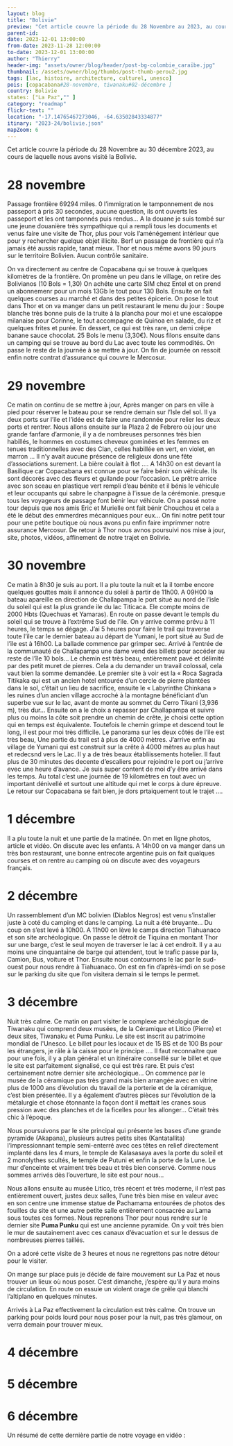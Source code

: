 ```yaml
---
layout: blog
title: "Bolivie"
preview: "Cet article couvre la période du 28 Novembre au 2023, au cours de laquelle nous sommes revenus au Pérou après presque 18 mois..."
parent-id:
date: 2023-12-01 13:00:00
from-date: 2023-11-28 12:00:00
to-date: 2023-12-01 13:00:00
author: "Thierry"
header-img: "assets/owner/blog/header/post-bg-colombie_caraïbe.jpg"
thumbnail: /assets/owner/blog/thumbs/post-thumb-perou2.jpg
tags: [lac, histoire, architecture, culturel, unesco]
pois: [copacabana#28-novembre, tiwanaku#02-décembre ]
country: Bolivie
states: ["La Paz","" ]
category: "roadmap"
flickr-text: ""
location: "-17.14765467273046, -64.63502843334877"
itinary: "2023-24/bolivie.json"
mapZoom: 6
---
```


Cet article couvre la période du 28 Novembre au 30 décembre 2023, au cours de laquelle nous avons visité la Bolivie.


# 28 novembre


Passage frontière 69294 miles. 0 l’immigration le tamponnement de nos passeport à pris 30 secondes, aucune question, ils ont ouverts les passeport et les ont tamponnés puis rendus… A la douane je suis tombé sur une jeune douanière très sympathique qui a rempli tous les documents et venus faire une visite de Thor, plus pour vois l’aménégement intérieur que pour y rechercher quelque objet illicite. Berf un passage de frontière qui n’a jamais été aussis rapide, tanat mieux. Thor et nous même avons 90 jours sur le territoire Bolivien. Aucun contrôle sanitaire.

On va directement au centre de Copacabana qui se trouve à quelques kilomètres de la frontière. On promène un peu dans le village, on retire des Bolivianos (10 Bols = 1,30) On achéte une carte SIM chez Entel et on prend un abonnemenr pour un mois 13Gb le tout pour 130 Bols. Ensuite on fait quelques courses au marché et dans des petites épicerie. On pose le tout dans Thor et on va manger dans un petit restaurant le menu du jour : Soupe blanche très bonne puis de la truite à la plancha pour moi et une escaloppe milanaise pour Corinne, le tout accompagne de Quinoa en salade, du riz et quelques frites et purée. En dessert, ce qui est très rare, un demi crêpe banane sauce chocolat. 25 Bols le menu (3,30€).
Nous filons ensuite dans un camping qui se trouve au bord du Lac avec toute les commodités. On passe le reste de la journée à se mettre à jour. On fin de journée on ressoit enfin notre contrat d’assurance qui couvre le Mercosur.

# 29 novembre

Ce matin on continu de se mettre à jour, Après manger on pars en ville à pied pour réserver le bateau pour se rendre demain sur l’Isle del sol. Il ya deux ports sur l’ile et l’idée est de faire une randonnée pour relier les deux ports et rentrer.
Nous allons ensuite sur la Plaza 2 de Febrero où jour une grande fanfare d’armonie, il y a de nombreuses personnes très bien habillés, le hommes en costumes cheveux gominées et les femmes en tenues traditionnelles avec des Clan, celles habillée en vert, en violet, en marron … Il n’y avait aucune présence de religieux dons une fête d’associations surement. La bière coulait à flot ….
A 14h30 on est devant la Basilique car Copacabana est connue pour se faire bénir son véhicule. Ils sont décorés avec des fleurs et guilande pour l’occasion. Le prêtre arrice avec son sceau en plastique vert rempli d’eau bénite et il bénis le véhicule et leur occupants qui sabre le chanpagne à l’issue de la cérémonie. presque tous les voyageurs de passage font bénir leur véhicule. On a passé notre tour depuis que nos amis Eric et Murielle ont fait bénir Chouchou et cela a été le début des emmerdres mécanniques pour eux…
On fini notre petit tour pour une petite boutique où nous avons pu enfin faire imprimmer notre assurance Mercosur.
De retour à Thor nous avnos poursuivi nos mise à jour, site, photos, vidéos, affinement de notre trajet en Bolivie.


# 30 novembre

Ce matin à 8h30 je suis au port. Il a plu toute la nuit et la il tombe encore quelques gouttes mais il annonce du soleil à partir de 11h00. A 09H00 la bateau apareille en direction de  Challapampa le port situé au nord de l’isle du soleil qui est la plus grande ile du lac Titicaca. Ele compte moins de 2000 Hbts (Quechuas et Yamaras). En route on passe devant le templs du soleil qui se trouve à l’extrême Sud de l’ile. On y arrive comme prévu à 11 heures, le temps se dégage. J’ai 5 heures pour faire le trail qui traverse toute l’ile car le dernier bateau au départ de Yumani, le port situé au Sud de l’ile est à 16h00.
La ballade commence par grimper sec. Arrivé à l’entrée de la communauté de  Challapampa une dame vend des billets pour accéder au reste de l’île 10 bols… Le chemin est très beau, entièrement pavé et délimité par des petit muret de pierres. Cela a du demander un travail colossal, cela vaut bien la somme demandée. Le premier site à voir est la « Roca Sagrada Titikaka qui est un ancien hotel entourée d’un cercle de pierre plantées dans le sol, c’était un lieu de sacrifice, ensuite le « Labyrinthe Chinkana » les ruines d’un ancien village accroché à la montagne bénéficiant d’un superbe vue sur le lac, avant de monte au sommet du Cerro Tikani (3,936 m), très dur…
Ensuite on a le choix a repasser par Challapampa et suivre plus ou moins la côte soit prendre un chemin de crête, je choisi cette option qui en temps est équivalente.
Toutefois le chemin grimpe et descend tout le long, il est pour moi très difficile. Le panorama sur les deux côtés de l’ile est très beau, Une partie du trail est à plus de 4000 mètres. J’arrive enfin au village de Yumani qui est construit sur la crête à 4000 mètres au plus haut et redecsnd vers le Lac. Il y a de très beaux établiissements hotelier. Il faut plus de 30 minutes des decente d’escaliers pour rejoindre le port ou j’arrive evec une heure d’avance. Je suis super content de moi d’y être arrivé dans les temps. Au total c’est une journée de 19 kilomètres en tout avec un important dénivellé et surtout une altitude qui met le corps à dure épreuve. Le retour sur Copacabana se fait bien, je dors prtaiquement tout le trajet ….


# 1 décembre

Il a plu toute la nuit et une partie de la matinée. On met en ligne photos, article et vidéo. On discute avec les enfants.
A 14h00 on va manger dans un très bon restaurant, une bonne entrecote argentine puis on fait qualques courses et on rentre au camping où on discute avec des voyageurs français.


# 2 décembre

Un rassemblement d’un MC bolivien (Diablos Negros) est venu s’installer juste à coté du camping et dans le camping. La nuit a été bruyante…
Du coup on s’est levé à 10h00.
A 11h00 on lève le camps direction Tiahuanaco et son site archéologique. On passe le détroit de Tiquina en montant Thor sur une barge, c’est le seul moyen de traverser le lac à cet endroit. Il y a au moins une cinquantaine de barge qui attendent, tout le trafic passe par la, Camion, Bus, voiture et Thor.
Ensuite nous contournons le lac par le sud-ouest pour nous rendre à Tiahuanaco. On est en fin d’après-imdi on se pose sur le parking du site que l’on visitera demain si le temps le permet.

# 3 décembre

Nuit très calme.
Ce matin on part visiter le complexe archéologique de Tiwanaku qui comprend deux musées, de la Céramique et Litico (Pierre) et deux sites, Tiwanaku et Puma Punku. Le site est inscrit au patrimoine mondial de l'Unesco. Le billet pour les locaux et de 15 BS et de 100 Bs pour les étrangers, je râle à la caisse pour le principe …. Il faut reconnaitre que pour une fois, il y a plan général et un itinéraire conseillé sur le billet et que le site est parfaitement signalisé, ce qui est très rare. Et puis c’est certainement notre dernier site archéologique…
On commence par le musée de la céramique pas très grand mais bien arrangée avec en vitrine plus de 1000 ans d’évolution du travail de la porterie et de la céramique, c’est bien présentée. Il y a également d’autres pièces sur l’évolution de la métalurgie et chose étonnante la façon dont il mettait les cranes sous pression avec des planches et de la ficelles pour les allonger… C’était très chic à l’époque.

Nous poursuivons par le site principal qui présente les bases d’une grande pyramide (Akapana), plusieurs autres petits sites (Kantatallita) l’impressionnant temple semi-enterré avec ces têtes en relief directement implanté dans les 4 murs, le temple de Kalasasaya aves la porte du soleil et 2 monolythes scultés, le temple de Putuni et enfin la porte de la Lune. Le mur d’enceinte et vraiment très beau et très bien conservé.
Comme nous sommes arrivés dès l’ouverture, le site est pour nous…

Nous allons ensuite au musée Litico, très récent et très moderne, il n’est pas entièrement ouvert, justes deux salles, l’une très bien mise en valeur avec en son centre une immense statue de Pachamama entourées de photos des fouilles du site et une autre petite salle entièrement consacrée au Lama sous toutes ces formes.
Nous reprenons Thor pour nous rendre sur le dernier site **Puma Punku** qui est une ancienne pyramide. On y voit très bien le mur de sautainement avec ces canaux d’évacuation et sur le dessus de nombreuses pierres taillés.

On a adoré cette visite de 3 heures et nous ne regrettons pas notre détour pour le visiter.

On mange sur place puis je décide de faire mouvement sur La Paz et nous trouver un lieux où nous poser. C’est dimanche, j’espère qu’il y aura moins de circulation. En route on essuie un violent orage de grêle qui blanchi l’altiplano en quelques minutes.

Arrivés à La Paz effectivement la circulation est très calme. On trouve un parking pour poids lourd pour nous poser pour la nuit, pas très glamour, on verra demain pour trouver mieux.


# 4 décembre





# 5 décembre




# 6 décembre






Un résumé de cette dernière partie de notre voyage en vidéo :

